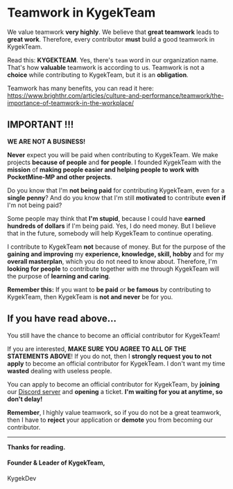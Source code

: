 # Teamwork in KygekTeam

We value teamwork **very highly**. We believe that **great teamwork** leads to **great work**. Therefore, every contributor **must** build a good teamwork in KygekTeam.

Read this: **KYGEKTEAM**. Yes, there's `team` word in our organization name. That's how **valuable** teamwork is according to us. Teamwork is not a **choice** while contributing to KygekTeam, but it is an **obligation**.

Teamwork has many benefits, you can read it here: https://www.brighthr.com/articles/culture-and-performance/teamwork/the-importance-of-teamwork-in-the-workplace/

## IMPORTANT !!!

**WE ARE NOT A BUSINESS!**

**Never** expect you will be paid when contributing to KygekTeam. We make projects **because of people** and **for people**. I founded KygekTeam with the **mission** of **making people easier and helping people to work with PocketMine-MP and other projects**.

Do you know that I'm **not being paid** for contributing KygekTeam, even for a **single penny**? And do you know that I'm still **motivated** to contribute **even if** I'm not being paid?

Some people may think that **I'm stupid**, because I could have **earned hundreds of dollars** if I'm being paid. Yes, I do need money. But I believe that in the future, somebody will help KygekTeam to continue operating.

I contribute to KygekTeam **not** because of money. But for the purpose of the **gaining and improving** my **experience, knowledge, skill, hobby** and for my **overall masterplan**, which you do not need to know about. Therefore, I'm **looking for people** to contribute together with me through KygekTeam will the purpose of **learning and caring**.

**Remember this:** If you want to **be paid** or **be famous** by contributing to KygekTeam, then KygekTeam is **not and never** be for you.

## If you have read above...

You still have the chance to become an official contributor for KygekTeam!

If you are interested, **MAKE SURE YOU AGREE TO ALL OF THE STATEMENTS ABOVE**! If you do not, then I **strongly request you to not apply** to become an official contributor for KygekTeam. I don't want my time **wasted** dealing with useless people.

You can apply to become an official contributor for KygekTeam, by **joining** our [Discord server](https://discord.kygekteam.org) and **opening** a ticket. **I'm waiting for you at anytime, so don't delay!**

**Remember**, I highly value teamwork, so if you do not be a great teamwork, then I have to **reject** your application or **demote** you from becoming our contributor.

---

**Thanks for reading.**
#### Founder & Leader of KygekTeam,
KygekDev
